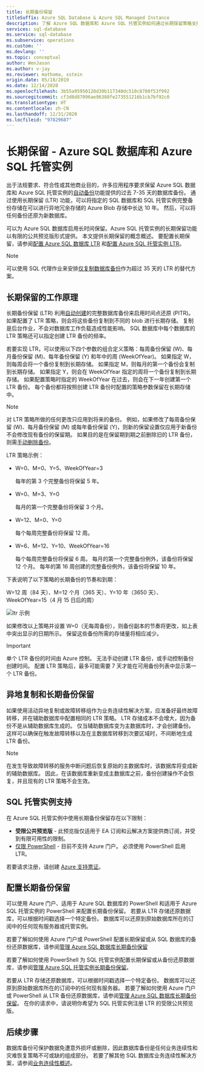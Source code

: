 ```yaml
---
title: 长期备份保留
titleSuffix: Azure SQL Database & Azure SQL Managed Instance
description: 了解 Azure SQL 数据库和 Azure SQL 托管实例如何通过长期保留策略支持将完整数据库备份存储长达 10 年。
services: sql-database
ms.service: sql-database
ms.subservice: operations
ms.custom: ''
ms.devlang: ''
ms.topic: conceptual
author: WenJason
ms.author: v-jay
ms.reviewer: mathoma, sstein
origin.date: 05/18/2019
ms.date: 12/14/2020
ms.openlocfilehash: 3b55a95950128d39b117340dc510c8780f53f992
ms.sourcegitcommit: cf3d8d87096ae96388fe273551216b1cb7bf92c0
ms.translationtype: HT
ms.contentlocale: zh-CN
ms.lasthandoff: 12/31/2020
ms.locfileid: "97829687"
---
```

# <a name="long-term-retention---azure-sql-database-and-azure-sql-managed-instance"></a>长期保留 - Azure SQL 数据库和 Azure SQL 托管实例

出于法规要求、符合性或其他商业目的，许多应用程序要求保留 Azure SQL 数据库和 Azure SQL 托管实例的[自动备份](automated-backups-overview.md)功能提供的过去 7-35 天的数据库备份。 通过使用长期保留 (LTR) 功能，可以将指定的 SQL 数据库和 SQL 托管实例完整备份存储在可以进行异地冗余存储的 Azure Blob 存储中长达 10 年。 然后，可以将任何备份还原为新数据库。

可以为 Azure SQL 数据库启用长时间保留。Azure SQL 托管实例的长期保留功能以有限的公共预览版形式提供。 本文提供长期保留的概念概述。 要配置长期保留，请参阅[配置 Azure SQL 数据库 LTR](long-term-backup-retention-configure.md) 和[配置 Azure SQL 托管实例 LTR](../managed-instance/long-term-backup-retention-configure.md)。 

> [!NOTE]
> 可以使用 SQL 代理作业来安排[仅复制数据库备份](https://docs.microsoft.com/sql/relational-databases/backup-restore/copy-only-backups-sql-server)作为超过 35 天的 LTR 的替代方案。


## <a name="how-long-term-retention-works"></a>长期保留的工作原理
     
长期备份保留 (LTR) 利用[自动创建](automated-backups-overview.md)的完整数据库备份来启用时间点还原 (PITR)。 如果配置了 LTR 策略，则会将这些备份复制到不同的 blob 进行长期存储。 复制是后台作业，不会对数据库工作负载造成性能影响。 SQL 数据库中每个数据库的 LTR 策略还可以指定创建 LTR 备份的频率。

若要实现 LTR，可以使用以下四个参数的组合定义策略：每周备份保留 (W)、每月备份保留 (M)、每年备份保留 (Y) 和年中的周 (WeekOfYear)。 如果指定 W，则每周会将一个备份复制到长期存储。 如果指定 M，则每月的第一个备份会复制到长期存储。 如果指定 Y，则会在 WeekOfYear 指定的周将一个备份复制到长期存储。 如果配置策略时指定的 WeekOfYear 在过去，则会在下一年创建第一个 LTR 备份。 每个备份都将按照创建 LTR 备份时配置的策略参数保留在长期存储中。

> [!NOTE]
> 对 LTR 策略所做的任何更改只应用到将来的备份。 例如，如果修改了每周备份保留 (W)、每月备份保留 (M) 或每年备份保留 (Y)，则新的保留设置仅应用于新备份 不会修改现有备份的保留期。 如果目的是在保留期到期之前删除旧的 LTR 备份，则需[手动删除备份](./long-term-backup-retention-configure.md#delete-ltr-backups)。
> 

LTR 策略示例：

-  W=0、M=0、Y=5、WeekOfYear=3

   每年的第 3 个完整备份将保留 5 年。
   
- W=0、M=3、Y=0

   每月的第一个完整备份将保留 3 个月。

- W=12、M=0、Y=0

   每个每周完整备份将保留 12 周。

- W=6、M=12、Y=10、WeekOfYear=16

   每个每周完整备份将保留 6 周。 每月的第一个完整备份例外，该备份将保留 12 个月。 每年的第 16 周创建的完整备份例外，该备份将保留 10 年。 

下表说明了以下策略的长期备份的节奏和到期：

W=12 周（84 天）、M=12 个月（365 天）、Y=10 年（3650 天）、WeekOfYear=15（4 月 15 日后的周）

   ![ltr 示例](./media/long-term-retention-overview/ltr-example.png)


如果修改以上策略并设置 W=0（无每周备份），则备份副本的节奏将更改，如上表中突出显示的日期所示。 保留这些备份所需的存储量将相应减少。 

> [!IMPORTANT]
> 单个 LTR 备份的时间由 Azure 控制。 无法手动创建 LTR 备份，或手动控制备份创建时间。 配置 LTR 策略后，最多可能需要 7 天才能在可用备份列表中显示第一个 LTR 备份。  


## <a name="geo-replication-and-long-term-backup-retention"></a>异地复制和长期备份保留

如果使用活动异地复制或故障转移组作为业务连续性解决方案，应准备好最终故障转移，并在辅助数据库中配置相同的 LTR 策略。 LTR 存储成本不会增大，因为备份不是从辅助数据库生成的。 仅当辅助数据库变为主数据库时，才会创建备份。 这样可以确保在触发故障转移以及在主数据库转移到次要区域时，不间断地生成 LTR 备份。 

> [!NOTE]
> 在发生导致故障转移的服务中断问题后恢复原始的主数据库时，该数据库将变成新的辅助数据库。 因此，在该数据库重新变成主数据库之前，备份创建操作不会恢复，并且现有的 LTR 策略不会生效。 

## <a name="sql-managed-instance-support"></a>SQL 托管实例支持

在 Azure SQL 托管实例中使用长期备份保留存在以下限制：

- **受限公共预览版** - 此预览版仅适用于 EA 订阅和云解决方案提供商订阅，并受到有限可用性的限制。  
- [仅限 PowerShell](../managed-instance/long-term-backup-retention-configure.md) - 目前不支持 Azure 门户。 必须使用 PowerShell 启用 LTR。 

若要请求注册，请创建 [Azure 支持票证](https://support.azure.cn/support/support-azure/)。


## <a name="configure-long-term-backup-retention"></a>配置长期备份保留

可以使用 Azure 门户、适用于 Azure SQL 数据库的 PowerShell 和适用于 Azure SQL 托管实例的 PowerShell 来配置长期备份保留。 若要从 LTR 存储还原数据库，可以根据时间戳选择一个特定备份。 数据库可以还原到原始数据库所在的订阅中的任何现有服务器或托管实例。

若要了解如何使用 Azure 门户或 PowerShell 配置长期保留或从 SQL 数据库的备份还原数据库，请参阅[管理 Azure SQL 数据库长期备份保留](long-term-backup-retention-configure.md)

若要了解如何使用 PowerShell 为 SQL 托管实例配置长期保留或从备份还原数据库，请参阅[管理 Azure SQL 托管实例长期备份保留](../managed-instance/long-term-backup-retention-configure.md)。

若要从 LTR 存储还原数据库，可以根据时间戳选择一个特定备份。 数据库可以还原到原始数据库所在的订阅中的任何现有服务器。 若要了解如何使用 Azure 门户或 PowerShell 从 LTR 备份还原数据库，请参阅[管理 Azure SQL 数据库长期备份保留](long-term-backup-retention-configure.md)。 在你的请求中，请说明你希望为 SQL 托管实例注册 LTR 的受限公共预览版。

## <a name="next-steps"></a>后续步骤

数据库备份可保护数据免遭意外损坏或删除，因此数据库备份是任何业务连续性和灾难恢复策略不可或缺的组成部分。 若要了解其他 SQL 数据库业务连续性解决方案，请参阅[业务连续性概述](business-continuity-high-availability-disaster-recover-hadr-overview.md)。
